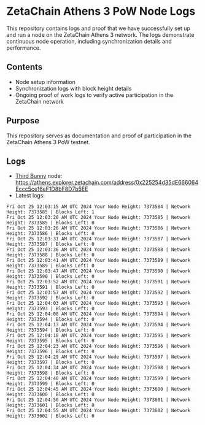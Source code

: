 # ZetaChain Athens 3 PoW Node Logs
This repository contains logs and proof that we have successfully set up and run a node on the ZetaChain Athens 3 network. The logs demonstrate continuous node operation, including synchronization details and performance.

## Contents
- Node setup information
- Synchronization logs with block height details
- Ongoing proof of work logs to verify active participation in the ZetaChain network

## Purpose
This repository serves as documentation and proof of participation in the ZetaChain Athens 3 PoW testnet.

## Logs

- [Third Bunny](https://thirdbunny.xyz/) node: https://athens.explorer.zetachain.com/address/0x225254d35dE666064Eccc5ce16eF1D8bF8D7b5EE
- Latest logs:
```
Fri Oct 25 12:03:15 AM UTC 2024 Your Node Height: 7373584 | Network Height: 7373585 | Blocks Left: 1
Fri Oct 25 12:03:20 AM UTC 2024 Your Node Height: 7373585 | Network Height: 7373585 | Blocks Left: 0
Fri Oct 25 12:03:26 AM UTC 2024 Your Node Height: 7373586 | Network Height: 7373586 | Blocks Left: 0
Fri Oct 25 12:03:31 AM UTC 2024 Your Node Height: 7373587 | Network Height: 7373587 | Blocks Left: 0
Fri Oct 25 12:03:36 AM UTC 2024 Your Node Height: 7373588 | Network Height: 7373588 | Blocks Left: 0
Fri Oct 25 12:03:41 AM UTC 2024 Your Node Height: 7373589 | Network Height: 7373589 | Blocks Left: 0
Fri Oct 25 12:03:47 AM UTC 2024 Your Node Height: 7373590 | Network Height: 7373590 | Blocks Left: 0
Fri Oct 25 12:03:52 AM UTC 2024 Your Node Height: 7373591 | Network Height: 7373591 | Blocks Left: 0
Fri Oct 25 12:03:57 AM UTC 2024 Your Node Height: 7373592 | Network Height: 7373592 | Blocks Left: 0
Fri Oct 25 12:04:03 AM UTC 2024 Your Node Height: 7373593 | Network Height: 7373593 | Blocks Left: 0
Fri Oct 25 12:04:08 AM UTC 2024 Your Node Height: 7373594 | Network Height: 7373594 | Blocks Left: 0
Fri Oct 25 12:04:13 AM UTC 2024 Your Node Height: 7373594 | Network Height: 7373594 | Blocks Left: 0
Fri Oct 25 12:04:18 AM UTC 2024 Your Node Height: 7373595 | Network Height: 7373595 | Blocks Left: 0
Fri Oct 25 12:04:23 AM UTC 2024 Your Node Height: 7373596 | Network Height: 7373596 | Blocks Left: 0
Fri Oct 25 12:04:29 AM UTC 2024 Your Node Height: 7373597 | Network Height: 7373597 | Blocks Left: 0
Fri Oct 25 12:04:34 AM UTC 2024 Your Node Height: 7373598 | Network Height: 7373598 | Blocks Left: 0
Fri Oct 25 12:04:40 AM UTC 2024 Your Node Height: 7373599 | Network Height: 7373599 | Blocks Left: 0
Fri Oct 25 12:04:45 AM UTC 2024 Your Node Height: 7373600 | Network Height: 7373600 | Blocks Left: 0
Fri Oct 25 12:04:50 AM UTC 2024 Your Node Height: 7373601 | Network Height: 7373601 | Blocks Left: 0
Fri Oct 25 12:04:55 AM UTC 2024 Your Node Height: 7373602 | Network Height: 7373602 | Blocks Left: 0
```
